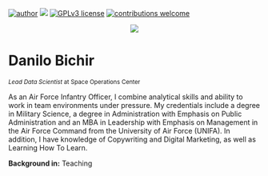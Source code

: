 [![author](https://img.shields.io/badge/author-carlosfab-red.svg)](https://www.linkedin.com/in/carlosfab) [![](https://img.shields.io/badge/python-3.7+-blue.svg)](https://www.python.org/downloads/release/python-365/) [![GPLv3 license](https://img.shields.io/badge/License-GPLv3-blue.svg)](http://perso.crans.org/besson/LICENSE.html) [![contributions welcome](https://img.shields.io/badge/contributions-welcome-brightgreen.svg?style=flat)](https://github.com/carlosfab/data_science/issues)

<p align="center">
  <img src="https://raw.githubusercontent.com/carlosfab/template_portfolio/master/banner.png" >
</p>

# Danilo Bichir
<sub>*Lead Data Scientist* at Space Operations Center</sub>

As an Air Force Infantry Officer, I combine analytical skills and ability to work in team environments under pressure.
My credentials include a degree in Military Science, a degree in Administration with Emphasis on Public Administration and an MBA in Leadership with Emphasis on Management in the Air Force Command from the University of Air Force (UNIFA).
In addition, I have knowledge of Copywriting and Digital Marketing, as well as Learning How To Learn.

**Background in:** Teaching
